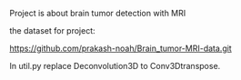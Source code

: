 Project is about brain tumor detection with MRI 

the dataset for project: 

https://github.com/prakash-noah/Brain_tumor-MRI-data.git

In util.py replace Deconvolution3D to Conv3Dtranspose.
